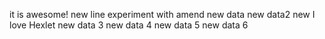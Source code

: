 it is awesome!
new line
experiment with amend
new data
new data2
new I love Hexlet
new data 3
new data 4
new data 5
new data 6
